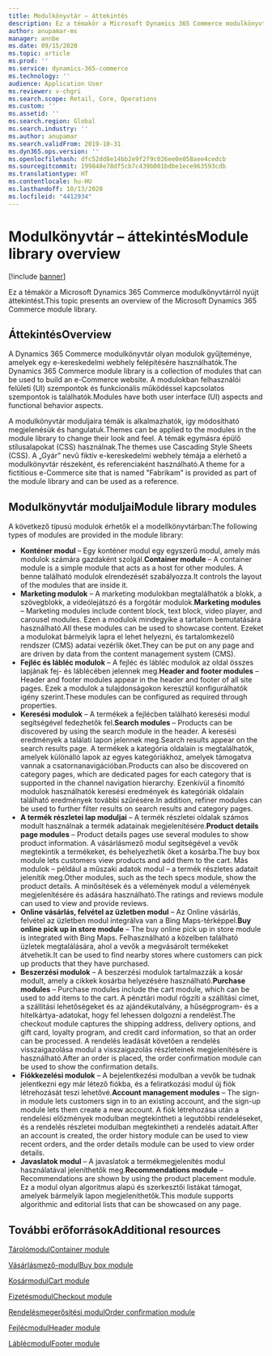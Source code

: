 ```yaml
---
title: Modulkönyvtár – áttekintés
description: Ez a témakör a Microsoft Dynamics 365 Commerce modulkönyvtárról nyújt áttekintést.
author: anupamar-ms
manager: annbe
ms.date: 09/15/2020
ms.topic: article
ms.prod: ''
ms.service: dynamics-365-commerce
ms.technology: ''
audience: Application User
ms.reviewer: v-chgri
ms.search.scope: Retail, Core, Operations
ms.custom: ''
ms.assetid: ''
ms.search.region: Global
ms.search.industry: ''
ms.author: anupamar
ms.search.validFrom: 2019-10-31
ms.dyn365.ops.version: ''
ms.openlocfilehash: dfc52dd8e14bb2e9f2f9c026ee0e058aee4cedcb
ms.sourcegitcommit: 199848e78df5cb7c439b001bdbe1ece963593cdb
ms.translationtype: HT
ms.contentlocale: hu-HU
ms.lasthandoff: 10/13/2020
ms.locfileid: "4412934"
---
```

# <a name="module-library-overview"></a><span data-ttu-id="4cb2c-103">Modulkönyvtár – áttekintés</span><span class="sxs-lookup"><span data-stu-id="4cb2c-103">Module library overview</span></span>

[!include [banner](includes/banner.md)]

<span data-ttu-id="4cb2c-104">Ez a témakör a Microsoft Dynamics 365 Commerce modulkönyvtárról nyújt áttekintést.</span><span class="sxs-lookup"><span data-stu-id="4cb2c-104">This topic presents an overview of the Microsoft Dynamics 365 Commerce module library.</span></span>

## <a name="overview"></a><span data-ttu-id="4cb2c-105">Áttekintés</span><span class="sxs-lookup"><span data-stu-id="4cb2c-105">Overview</span></span>

<span data-ttu-id="4cb2c-106">A Dynamics 365 Commerce modulkönyvtár olyan modulok gyűjteménye, amelyek egy e-kereskedelmi webhely felépítésére használhatók.</span><span class="sxs-lookup"><span data-stu-id="4cb2c-106">The Dynamics 365 Commerce module library is a collection of modules that can be used to build an e-Commerce website.</span></span> <span data-ttu-id="4cb2c-107">A modulokban felhasználói felületi (UI) szempontok és funkcionális működéssel kapcsolatos szempontok is találhatók.</span><span class="sxs-lookup"><span data-stu-id="4cb2c-107">Modules have both user interface (UI) aspects and functional behavior aspects.</span></span>

<span data-ttu-id="4cb2c-108">A modulkönyvtár moduljaira témák is alkalmazhatók, így módosítható megjelenésük és hangulatuk.</span><span class="sxs-lookup"><span data-stu-id="4cb2c-108">Themes can be applied to the modules in the module library to change their look and feel.</span></span> <span data-ttu-id="4cb2c-109">A témák egymásra épülő stílusalapokat (CSS) használnak.</span><span class="sxs-lookup"><span data-stu-id="4cb2c-109">The themes use Cascading Style Sheets (CSS).</span></span> <span data-ttu-id="4cb2c-110">A „Gyár” nevű fiktív e-kereskedelmi webhely témája a elérhető a modulkönyvtár részeként, és referenciaként használható.</span><span class="sxs-lookup"><span data-stu-id="4cb2c-110">A theme for a fictitious e-Commerce site that is named "Fabrikam" is provided as part of the module library and can be used as a reference.</span></span>

## <a name="module-library-modules"></a><span data-ttu-id="4cb2c-111">Modulkönyvtár moduljai</span><span class="sxs-lookup"><span data-stu-id="4cb2c-111">Module library modules</span></span>

<span data-ttu-id="4cb2c-112">A következő típusú modulok érhetők el a modellkönyvtárban:</span><span class="sxs-lookup"><span data-stu-id="4cb2c-112">The following types of modules are provided in the module library:</span></span>

- <span data-ttu-id="4cb2c-113">**Konténer modul** – Egy konténer modul egy egyszerű modul, amely más modulok számára gazdaként szolgál.</span><span class="sxs-lookup"><span data-stu-id="4cb2c-113">**Container module** – A container module is a simple module that acts as a host for other modules.</span></span> <span data-ttu-id="4cb2c-114">A benne található modulok elrendezését szabályozza.</span><span class="sxs-lookup"><span data-stu-id="4cb2c-114">It controls the layout of the modules that are inside it.</span></span>
- <span data-ttu-id="4cb2c-115">**Marketing modulok** – A marketing modulokban megtalálhatók a blokk, a szövegblokk, a videólejátszó és a forgótár modulok.</span><span class="sxs-lookup"><span data-stu-id="4cb2c-115">**Marketing modules** – Marketing modules include content block, text block, video player, and carousel modules.</span></span> <span data-ttu-id="4cb2c-116">Ezen a modulok mindegyike a tartalom bemutatására használható.</span><span class="sxs-lookup"><span data-stu-id="4cb2c-116">All these modules can be used to showcase content.</span></span> <span data-ttu-id="4cb2c-117">Ezeket a modulokat bármelyik lapra el lehet helyezni, és tartalomkezelő rendszer (CMS) adatai vezérlik őket.</span><span class="sxs-lookup"><span data-stu-id="4cb2c-117">They can be put on any page and are driven by data from the content management system (CMS).</span></span>
- <span data-ttu-id="4cb2c-118">**Fejléc és lábléc modulok** – A fejléc és lábléc modulok az oldal összes lapjának fej- és láblécében jelennek meg.</span><span class="sxs-lookup"><span data-stu-id="4cb2c-118">**Header and footer modules** – Header and footer modules appear in the header and footer of all site pages.</span></span> <span data-ttu-id="4cb2c-119">Ezek a modulok a tulajdonságokon keresztül konfigurálhatók igény szerint.</span><span class="sxs-lookup"><span data-stu-id="4cb2c-119">These modules can be configured as required through properties.</span></span>
- <span data-ttu-id="4cb2c-120">**Keresési modulok** – A termékek a fejlécben található keresési modul segítségével fedezhetők fel.</span><span class="sxs-lookup"><span data-stu-id="4cb2c-120">**Search modules** – Products can be discovered by using the search module in the header.</span></span> <span data-ttu-id="4cb2c-121">A keresési eredmények a találati lapon jelennek meg.</span><span class="sxs-lookup"><span data-stu-id="4cb2c-121">Search results appear on the search results page.</span></span> <span data-ttu-id="4cb2c-122">A termékek a kategória oldalain is megtalálhatók, amelyek különálló lapok az egyes kategóriákhoz, amelyek támogatva vannak a csatornanavigációban.</span><span class="sxs-lookup"><span data-stu-id="4cb2c-122">Products can also be discovered on category pages, which are dedicated pages for each category that is supported in the channel navigation hierarchy.</span></span> <span data-ttu-id="4cb2c-123">Ezenkívül a finomító modulok használhatók keresési eredmények és kategóriák oldalain található eredmények további szűrésére.</span><span class="sxs-lookup"><span data-stu-id="4cb2c-123">In addition, refiner modules can be used to further filter results on search results and category pages.</span></span>
- <span data-ttu-id="4cb2c-124">**A termék részletei lap moduljai** – A termék részletei oldalak számos modult használnak a termék adatainak megjelenítésére.</span><span class="sxs-lookup"><span data-stu-id="4cb2c-124">**Product details page modules** – Product details pages use several modules to show product information.</span></span> <span data-ttu-id="4cb2c-125">A vásárlásmező modul segítségével a vevők megtekintik a termékeket, és behelyezhetik őket a kosárba.</span><span class="sxs-lookup"><span data-stu-id="4cb2c-125">The buy box module lets customers view products and add them to the cart.</span></span> <span data-ttu-id="4cb2c-126">Más modulok – például a műszaki adatok modul – a termék részletes adatait jelenítik meg.</span><span class="sxs-lookup"><span data-stu-id="4cb2c-126">Other modules, such as the tech specs module, show the product details.</span></span> <span data-ttu-id="4cb2c-127">A minősítések és a vélemények modul a vélemények megjelenítésére és adására használható.</span><span class="sxs-lookup"><span data-stu-id="4cb2c-127">The ratings and reviews module can used to view and provide reviews.</span></span>
- <span data-ttu-id="4cb2c-128">**Online vásárlás, felvétel az üzletben modul** – Az Online vásárlás, felvétel az üzletben modul integrálva van a Bing Maps-térképpel.</span><span class="sxs-lookup"><span data-stu-id="4cb2c-128">**Buy online pick up in store module** – The buy online pick up in store module is integrated with Bing Maps.</span></span> <span data-ttu-id="4cb2c-129">Felhasználható a közelben található üzletek megtalálására, ahol a vevők a megvásárolt termékeket átvehetik.</span><span class="sxs-lookup"><span data-stu-id="4cb2c-129">It can be used to find nearby stores where customers can pick up products that they have purchased.</span></span>
- <span data-ttu-id="4cb2c-130">**Beszerzési modulok** – A beszerzési modulok tartalmazzák a kosár modult, amely a cikkek kosárba helyezésére használható.</span><span class="sxs-lookup"><span data-stu-id="4cb2c-130">**Purchase modules** – Purchase modules include the cart module, which can be used to add items to the cart.</span></span> <span data-ttu-id="4cb2c-131">A pénztári modul rögzíti a szállítási címet, a szállítási lehetőségeket és az ajándékutalvány, a hűségprogram- és a hitelkártya-adatokat, hogy fel lehessen dolgozni a rendelést.</span><span class="sxs-lookup"><span data-stu-id="4cb2c-131">The checkout module captures the shipping address, delivery options, and gift card, loyalty program, and credit card information, so that an order can be processed.</span></span> <span data-ttu-id="4cb2c-132">A rendelés leadását követően a rendelés visszaigazolása modul a visszaigazolás részleteinek megjelenítésére is használható.</span><span class="sxs-lookup"><span data-stu-id="4cb2c-132">After an order is placed, the order confirmation module can be used to show the confirmation details.</span></span>
- <span data-ttu-id="4cb2c-133">**Fiókkezelési modulok** – A bejelentkezési modulban a vevők be tudnak jelentkezni egy már létező fiókba, és a feliratkozási modul új fiók létrehozását teszi lehetővé.</span><span class="sxs-lookup"><span data-stu-id="4cb2c-133">**Account management modules** – The sign-in module lets customers sign in to an existing account, and the sign-up module lets them create a new account.</span></span> <span data-ttu-id="4cb2c-134">A fiók létrehozása után a rendelési előzmények modulban megtekintheti a legutóbbi rendeléseket, és a rendelés részletei modulban megtekintheti a rendelés adatait.</span><span class="sxs-lookup"><span data-stu-id="4cb2c-134">After an account is created, the order history module can be used to view recent orders, and the order details module can be used to view order details.</span></span>
- <span data-ttu-id="4cb2c-135">**Javaslatok modul** – A javaslatok a termékmegjelenítés modul használatával jeleníthetők meg.</span><span class="sxs-lookup"><span data-stu-id="4cb2c-135">**Recommendations module** – Recommendations are shown by using the product placement module.</span></span> <span data-ttu-id="4cb2c-136">Ez a modul olyan algoritmus alapú és szerkesztői listákat támogat, amelyek bármelyik lapon megjeleníthetők.</span><span class="sxs-lookup"><span data-stu-id="4cb2c-136">This module supports algorithmic and editorial lists that can be showcased on any page.</span></span>

## <a name="additional-resources"></a><span data-ttu-id="4cb2c-137">További erőforrások</span><span class="sxs-lookup"><span data-stu-id="4cb2c-137">Additional resources</span></span>

[<span data-ttu-id="4cb2c-138">Tárolómodul</span><span class="sxs-lookup"><span data-stu-id="4cb2c-138">Container module</span></span>](add-container-module.md)

[<span data-ttu-id="4cb2c-139">Vásárlásmező-modul</span><span class="sxs-lookup"><span data-stu-id="4cb2c-139">Buy box module</span></span>](add-buy-box.md)

[<span data-ttu-id="4cb2c-140">Kosármodul</span><span class="sxs-lookup"><span data-stu-id="4cb2c-140">Cart module</span></span>](add-cart-module.md)

[<span data-ttu-id="4cb2c-141">Fizetésmodul</span><span class="sxs-lookup"><span data-stu-id="4cb2c-141">Checkout module</span></span>](add-checkout-module.md)

[<span data-ttu-id="4cb2c-142">Rendelésmegerősítési modul</span><span class="sxs-lookup"><span data-stu-id="4cb2c-142">Order confirmation module</span></span>](order-confirmation-module.md)

[<span data-ttu-id="4cb2c-143">Fejlécmodul</span><span class="sxs-lookup"><span data-stu-id="4cb2c-143">Header module</span></span>](author-header-module.md)

[<span data-ttu-id="4cb2c-144">Láblécmodul</span><span class="sxs-lookup"><span data-stu-id="4cb2c-144">Footer module</span></span>](author-footer-module.md)
